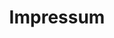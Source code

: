 ---
title: Impressum
custom_title:
  html: PAGES.IMPRINT
  menu: PAGES.IMPRINT_MENU_TITLE
visible: true
routes:
  default: /impressum
content:
  items: '@self.children'
---